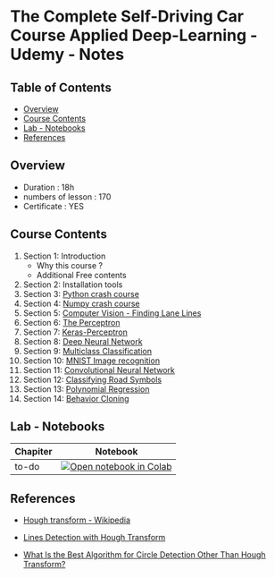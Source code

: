 # The Complete Self-Driving Car Course Applied Deep-Learning - Udemy - Notes

## Table of Contents
  - [Overview](#overview)
  - [Course Contents](#course-contents)
  - [Lab - Notebooks](#lab---notebooks)
  - [References](#references)

## Overview

- Duration : 18h
- numbers of lesson : 170
- Certificate : YES

## Course Contents

1. Section 1: Introduction  
   - Why this course ? 
   - Additional Free contents
2. Section 2: Installation tools
3. Section 3: [Python crash course](https://github.com/afondiel/research-notes/blob/master/programming/languages/python-notes/lab/notebook/python-back-to-basics.ipynb)
4. Section 4: [Numpy crash course](https://github.com/afondiel/research-notes/blob/master/datascience-notes/tools/numpy-notes/numPy_notes.ipynb)  
5. Section 5: [Computer Vision - Finding Lane Lines](./docs/computer-vision-notes.txt)
6. Section 6: [The Perceptron](https://github.com/afondiel/computer-science-open-catalog/blob/master/ai/deep-learning-notes/dl-notes.md)
7. Section 7: [Keras-Perceptron](https://github.com/afondiel/research-notes/blob/master/ai/deep-learning-notes/neural-nets/notebook/perpectron-model-keras.ipynb) 
8.  Section 8: [Deep Neural Network](https://github.com/afondiel/research-notes/blob/master/ai/deep-learning-notes/neural-nets/notebook/deep-neural-network-keras.ipynb)
9.  Section 9: [Multiclass Classification](https://github.com/afondiel/research-notes/blob/master/ai/deep-learning-notes/neural-nets/notebook/multiclass-classificaton.ipynb) 
10. Section 10: [MNIST Image recognition](https://github.com/afondiel/research-notes/blob/master/ai/deep-learning-notes/neural-nets/notebook/MNIST%20Image%20Recognition.ipynb)
11. Section 11: [Convolutional Neural Network ](https://github.com/afondiel/research-notes/blob/master/ai/deep-learning-notes/neural-nets/notebook/convolutional-neural-network.ipynb)
12. Section 12: [Classifying Road Symbols](https://github.com/afondiel/research-notes/blob/master/computer-vision-notes/nn-models-notebooks/road_symbols_classification_cnn_cv.ipynb)
13. Section 13: [Polynomial Regression](https://github.com/afondiel/research-notes/blob/master/ai/deep-learning-notes/neural-nets/notebook/polynomial-regression.ipynb)
14. Section 14: [Behavior Cloning](https://github.com/afondiel/full-self-driving-car-simulation)

## Lab - Notebooks

|Chapiter| Notebook|
|--|--|
|to-do| [![Open notebook in Colab](https://colab.research.google.com/assets/colab-badge.svg)](https://colab.research.google.com/github/afondiel/Computer-Vision-Kaggle-Free-Course/blob/main/lab/notebooks/lectures/the-convolutional-classifier.ipynb)|

## References
- [Hough transform - Wikipedia](https://en.wikipedia.org/wiki/Hough_transform)
- [Lines Detection with Hough Transform](https://towardsdatascience.com/lines-detection-with-hough-transform-84020b3b1549)

- [What Is the Best Algorithm for Circle Detection Other Than Hough Transform?](https://saturncloud.io/blog/what-is-the-best-algorithm-for-circle-detection-other-than-hough-transform/#:~:text=Accumulative%20Voting%20Transform%3A%20The%20Accumulative,circle%20centers%20within%20each%20cell.)

  
